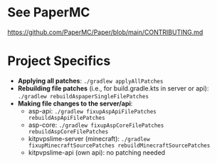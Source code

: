 # See PaperMC
https://github.com/PaperMC/Paper/blob/main/CONTRIBUTING.md

# Project Specifics
- **Applying all patches**: `./gradlew applyAllPatches`
- **Rebuilding file patches** (i.e., for build.gradle.kts in server or api): `./gradlew rebuildAspaperSingleFilePatches`
- **Making file changes to the server/api**: 
  - asp-api: `./gradlew fixupAspApiFilePatches rebuildAspApiFilePatches`
  - asp-core: `./gradlew fixupAspCoreFilePatches rebuildAspCoreFilePatches`
  - kitpvpslime-server (minecraft): `./gradlew fixupMinecraftSourcePatches rebuildMinecraftSourcePatches`
  - kitpvpslime-api (own api): no patching needed
